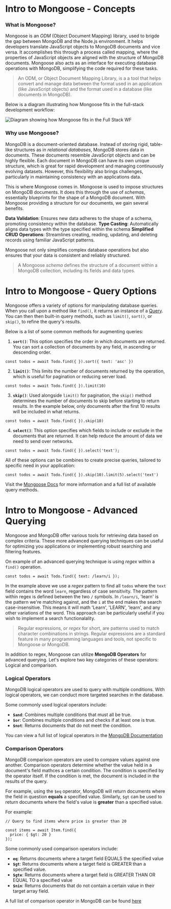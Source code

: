 # Intro to Mongoose - Concepts
### What is Mongoose?
Mongoose is an *ODM* (Object Document Mapping) library, used to brigde the gap between MongoDB and the Node.js environment. It helps developers translate JavaScript objects to MongoDB documents and vice versa. It accomplishes this through a process called mapping, where the properties of JavaScript objects are aligned with the structure of MongoDB documents. Mongoose also acts as an interface for executing database operations with MongoDB, simplifying the code required for these tasks.

> An ODM, or Object Document Mapping Library, is a a tool that helps convert and manage data between the format used in an application (like JavaScript objects) and the format used in a database (like documents in MongoDB).

Below is a diagram illustrating how Mongoose fits in the full-stack development workflow:

![Diagram showing how Mongoose fits in the Full Stack WF](https://pages.git.generalassemb.ly/modular-curriculum-all-courses/intro-to-mongoose/concepts/assets/mongoose-diagram.png)

### Why use Mongoose?
MongoDB is a document-oriented database. Instead of storing rigid, table-like structures as in *relational databases*, MongoDB stores data in documents. These documents resemble JavaScript objects and can be highly flexible. Each document in MongoDB can have its own unique structure, which is great for rapid development and managing continuously evolving datasets. However, this flexibility also brings challenges, particularly in maintaining consistency with an applications data. 

This is where Mongoose comes in. Mongoose is used to impose structures on MongoDB documents. It does this through the use of *schemas*, essentially blueprints for the shape of a MongoDB document. With Mongoose providing a structure for our documents, we gain several benefits.

**Data Validation**: Ensures new data adheres to the shape of a schema, promoting consistency within the database.
**Type Casting**: Automatically aligns data types with the type specified within the schema
**Simplified CRUD Operations**: Streamlines creating, reading, updating, and deleting records using familiar JavaScript patterns.

Mongoose not only simplifies complex database operations but also ensures that your data is consistent and reliably structured. 

> A Mongoose *schema* defines the structure of a document within a MongoDB collection, including its fields and data types. 













# Intro to Mongoose - Query Options
Mongoose offers a variety of options for manipulating database queries. When you call upon a method like `find()`, it returns an instance of a [Query](https://mongoosejs.com/docs/api/query.html#Query()). You can then then built-in query methods, such as `limit()`, `sort()`, or `skip()`, to refine the query's results. 

Below is a list of some common methods for augmenting queries:
1. **`sort()`**: This option specifies the order in which documents are returned. You can sort a collection of documents by any field, in ascending or descending order. 
```
const todos = await Todo.find({ }).sort({ text: 'asc' })
```

2. **`limit()`**: This limits the number of documents returned by the operation, which is useful for pagination or reducing server load. 
```
const todos = await Todo.find({ }).limit(10)
```

3. **`skip()`**: Used alongside `limit()` for pagination, the `skip()` method determines the number of documents to skip before starting to return results. In the example below, only documents after the first 10 results will be included in what returns. 
```
const todos = await Todo.find({ }).skip(10)
```

4. **`select()`**: This option specifies which fields to include or exclude in the documents that are returned. It can help reduce the amount of data we need to send over networks.
```
const todos = await Todo.find({ }).select('text');
```

All of these options can be combines to create precise queries, tailored to specific need in your application:

```
const todos = await Todo.find({ }).skip(10).limit(5).select('text')
```

Visit the [Mongoose Docs](https://mongoosejs.com/docs/api/query.html) for more information and a full list of available query methods. 

# Intro to Mongoose - Advanced Querying
Mongoose and MongoDB offer various tools for retrieving data based on complex criteria. These more advanced querying techniques can be useful for optimizing you applications or implementing robust searching and filtering features. 

On example of an advanced querying technique is using *regex* within a `find()` operation.

```
const todos = await Todo.find({ text: /learn/i });
```

In the example above we use a *regex* pattern to find all `todos` where the `text` field contains the word `learn`, regardless of case sensitivity. The pattern within regex is defined between the two `/` symbols. In `/learn/i`, 'learn' is the pattern we're matching against, and the `i` at the end makes the search case-insensitive. This means it will math 'Learn', 'LEARN', 'learn', and any other variations of the word. This approach can be particularly useful if you wish to implement a search functionalality. 

> Regular expressions, or *regex* for short, are patterns used to match character combinations in strings. Regular expressions are a standard feature in many programming languages and tools, not specific to Mongoose or MongoDB. 

In addition to regex, Mongoose can utilize **MongoDB Operators** for advanced querying. Let's explore two key categories of these operators: Logical and comparison. 

### Logical Operators
MongoDB logical operators are used to query with multiple conditions. With logical operators, we can conduct more targeted searches in the database. 

Some commonly used logical operators include:
* **`$and`**: Combines multiple conditions that must all be true.
* **`$or`**: Combines multiple conditions and checks if at least one is true. 
* **`$not`**: Returns documents that do not meet the condition. 

You can view a full list of logical operators in the [MongoDB Documentation](https://www.mongodb.com/docs/v7.0/reference/operator/query-logical/)

### Comparison Operators 
MongoDB comparison operators are used to compare values against one another. Comparison operators determine whether the value held in a document's field mathces a certain condition. The condition is specified by the operator itself. If the condition is met, the document is included in the results of the query. 

For example, using the `$eq` operator, MongoDB will return documents where the field in question **equals** a specified value. Similarly, `$gt` can be used to return documents where the field's value is **greater** than a specified value. 

For example:

```
// Query to find items where price is greater than 20

const items = await Item.find({ 
  price: { $gt: 20 } 
});
```

Some commonly used comparison operators include: 
* **`eq`**: Returns documents where a target field EQUALS the specified value
* **`$gt`**: Returns documents where a target field is GREATER than a specified value.
* **`$gte`**: Returns documents where a target field is GREATER THAN OR EQUAL TO a specified value
* **`$nin`**: Returns documents that do not contain a certain value in their target array field. 

A full list of comparison operator in MongoDB can be found [here](https://www.mongodb.com/docs/manual/reference/operator/query-comparison/)